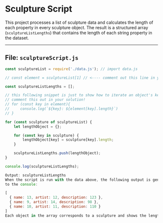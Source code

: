 # Sculpture Script

This project processes a list of sculpture data and calculates the length of each property in every sculpture object. The result is a structured array (`sculptureListLengths`) that contains the length of each string property in the dataset.

---

##  File: `sculptureScript.js`

```js
const sculptureList = require('./data.js'); // import data.js

// const element = sculptureList[1] // <---- comment out this line in your solution!

const sculptureListLengths = [];

// this following snippet is just to show how to iterate an object's keys 
// comment this out in your solution! 
// for (const key in element){
//     console.log(`${key}: ${element[key].length}`)
// }

for (const sculpture of sculptureList) {
    let lengthObject = {};

    for (const key in sculpture) {
        lengthObject[key] = sculpture[key].length;
    }

    sculptureListLengths.push(lengthObject);
}

console.log(sculptureListLengths);

Output: sculptureListLengths
When the script is run with the data above, the following output is generated and printed
to the console:

[
  { name: 13, artist: 12, description: 123 },
  { name: 9, artist: 14, description: 98 },
  { name: 10, artist: 11, description: 110 }
]
Each object in the array corresponds to a sculpture and shows the length of the string values in the name, artist, and description fields.
